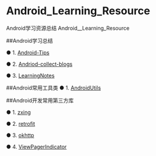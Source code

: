 # Android_Learning_Resource
Android学习资源总结
Android__Learning_Resource

##Android学习总结

●  1. [Android-Tips](https://github.com/tangqi92/Android-Tips)

●  2. [Andriod-collect-blogs](https://github.com/ZQiang94/Andriod-collect-blogs)

●  3. [LearningNotes](https://github.com/GeniusVJR/LearningNotes)


##Android常用工具类
●  1. [AndroidUtils](https://github.com/WuXiaolong/AndroidUtils)

##Android开发常用第三方库

●  1. [zxing](https://github.com/zxing/zxing)

●  2. [retrofit](https://github.com/square/retrofit)

●  3. [okhttp](https://github.com/square/okhttp)

●  4. [ViewPagerIndicator](https://github.com/JakeWharton/ViewPagerIndicator)

